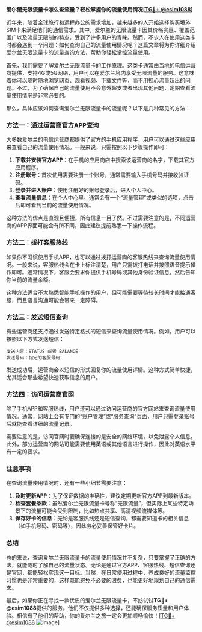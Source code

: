 **爱尔蘭无限流量卡怎么查流量？轻松掌握你的流量使用情况[[TG💪+ @esim1088](https://t.me/s/esim1088)]**

近年来，随着全球旅行和远程办公的需求增加，越来越多的人开始选择购买境外SIM卡来满足他们的通信需求。其中，爱尔兰的无限流量卡因其价格实惠、覆盖范围广以及流量无限制的特点，受到了许多用户的青睐。然而，不少人在使用这类卡时都会遇到一个问题：如何查询自己的流量使用情况呢？这篇文章将为你详细介绍爱尔兰无限流量卡的流量查询方法，帮助你轻松掌控流量使用。

首先，我们需要了解爱尔兰无限流量卡的工作原理。这类卡通常由当地的电信运营商提供，支持4G或5G网络，用户可以在爱尔兰境内享受无限流量的服务。这意味着你可以随时随地浏览网页、观看视频、下载文件等，而不用担心流量超出的问题。不过，为了确保自己的流量使用不会意外超支或者出现其他问题，定期查看流量使用情况是非常必要的。

那么，具体应该如何查询爱尔兰无限流量卡的流量呢？以下是几种常见的方法：

### 方法一：通过运营商官方APP查询

大多数爱尔兰的电信运营商都提供了官方的手机应用程序，用户可以通过这些应用来查看自己的流量使用情况。一般来说，只需按照以下步骤操作即可：

1. **下载并安装官方APP**：在手机的应用商店中搜索该运营商的名字，下载其官方应用程序。
2. **注册账号**：首次使用需要注册一个账号，通常需要输入手机号码并接收验证码。
3. **登录并进入账户**：使用注册好的账号登录后，进入个人中心。
4. **查看流量信息**：在个人中心里，通常会有一个“流量管理”或类似的选项，点击后即可看到当前的流量使用情况。

这种方法的优点是直观且便捷，所有信息一目了然。不过需要注意的是，不同运营商的APP界面可能会有所不同，因此建议提前熟悉一下操作流程。

### 方法二：拨打客服热线

如果你不习惯使用手机APP，也可以通过拨打运营商的客服热线来查询流量使用情况。一般来说，客服热线会在卡上标注清楚，用户只需拨打电话并按照语音提示操作即可。通常情况下，客服会要求你提供手机号码或其他身份验证信息，然后告知你当前的流量余额。

这种方法适合不太熟悉智能手机操作的用户，但可能需要等待较长时间才能接通客服，而且语言沟通可能会带来一定障碍。

### 方法三：发送短信查询

有些运营商还支持通过发送特定格式的短信来查询流量使用情况。例如，用户可以按照以下方式发送短信：

```
发送内容：STATUS 或者 BALANCE
发送号码：指定的客服号码
```

发送成功后，运营商会以短信的形式回复你的流量使用详情。这种方式简单快捷，尤其适合那些希望快速获取信息的用户。

### 方法四：访问运营商官网

除了手机APP和客服热线，用户还可以通过访问运营商的官方网站来查询流量使用情况。通常，网站上会有专门的“账户管理”或“服务查询”页面，用户只需登录账号后就能查看详细的流量记录。

需要注意的是，访问官网时要确保连接的是安全的网络环境，以免泄露个人信息。此外，部分运营商的网站可能需要使用英语或其他语言进行操作，因此对英语水平有一定的要求。

### 注意事项

在查询流量使用情况时，还有一些小细节需要注意：

1. **及时更新APP**：为了保证数据的准确性，建议定期更新官方APP到最新版本。
2. **检查套餐条款**：虽然爱尔兰无限流量卡号称“无限流量”，但实际上某些特定场景下的流量可能会受到限制，比如热点共享、高清视频流媒体等。
3. **保存好卡的信息**：无论是客服热线还是短信查询，都需要知道卡的相关信息（如手机号码、密码等），因此务必妥善保管好卡片。

### 总结

总的来说，查询爱尔兰无限流量卡的流量使用情况并不复杂，只要掌握了正确的方法，就能随时了解自己的流量状态。无论是通过官方APP、客服热线、短信查询还是官网，都能轻松实现这一目标。当然，在日常使用过程中，养成良好的流量监控习惯也是非常重要的，这样既能避免不必要的浪费，也能更好地规划自己的通信需求。

最后，如果你正在寻找一款优质的爱尔兰无限流量卡，不妨试试**TG💪+ @esim1088**提供的服务。他们不仅提供多种选择，还能确保服务质量和用户体验。相信有了他们的帮助，你的爱尔兰之旅一定会更加顺畅愉快！[[TG💪+ @esim1088](https://t.me/s/esim1088) ![Image](https://i.postimg.cc/4NQfJmqS/Snipaste-2025-05-13-00-14-12.png)]